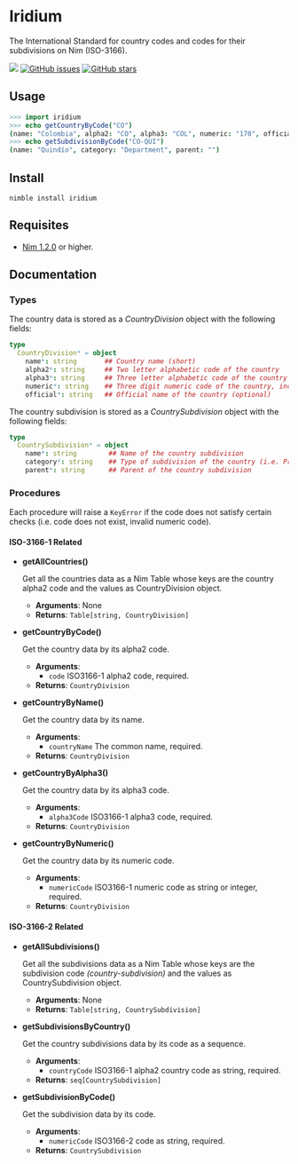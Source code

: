 # Iridium
The International Standard for country codes and codes for their subdivisions on Nim (ISO-3166).

[![](https://img.shields.io/badge/Nimble-0.3.1-yellow?style=flat-square&logo=nim)](https://nimble.directory/pkg/iridium)
[![GitHub issues](https://img.shields.io/github/issues/KingDarBoja/Iridium?style=flat-square)](https://github.com/KingDarBoja/Iridium/issues)
[![GitHub stars](https://img.shields.io/github/stars/KingDarBoja/Iridium?style=flat-square)](https://github.com/KingDarBoja/Iridium/stargazers)

## Usage

```nim
>>> import iridium
>>> echo getCountryByCode("CO")
(name: "Colombia", alpha2: "CO", alpha3: "COL", numeric: "170", official: "Republic of Colombia")
>>> echo getSubdivisionByCode("CO-QUI")
(name: "Quindío", category: "Department", parent: "")
```

## Install

```console
nimble install iridium
```

## Requisites

- [Nim 1.2.0](https://nim-lang.org/) or higher.

## Documentation

### **Types**

The country data is stored as a *CountryDivision* object with the following fields:
```Nim
type
  CountryDivision* = object
    name*: string       ## Country name (short)
    alpha2*: string     ## Two letter alphabetic code of the country
    alpha3*: string     ## Three letter alphabetic code of the country
    numeric*: string    ## Three digit numeric code of the country, including leading zeros
    official*: string   ## Official name of the country (optional)
```

The country subdivision is stored as a *CountrySubdivision* object with the following fields:

```nim
type
  CountrySubdivision* = object
    name*: string        ## Name of the country subdivision
    category*: string    ## Type of subdivision of the country (i.e. Province, Region, Emirate)
    parent*: string      ## Parent of the country subdivision
```

### **Procedures**

Each procedure will raise a `KeyError` if the code does not satisfy certain checks (i.e. code does not exist, invalid numeric code).

#### ISO-3166-1 Related

- **getAllCountries()**

  Get all the countries data as a Nim Table whose keys are the country alpha2 code and the values as CountryDivision object.

  - **Arguments**: None
  - **Returns**: `Table[string, CountryDivision]`

- **getCountryByCode()**

  Get the country data by its alpha2 code.

  - **Arguments**:
    - `code` ISO3166-1 alpha2 code, required.
  - **Returns**: `CountryDivision`

- **getCountryByName()**

  Get the country data by its name.

  - **Arguments**:
    - `countryName` The common name, required.
  - **Returns**: `CountryDivision`

- **getCountryByAlpha3()**

  Get the country data by its alpha3 code.

  - **Arguments**:
    - `alpha3Code` ISO3166-1 alpha3 code, required.
  - **Returns**: `CountryDivision`

- **getCountryByNumeric()**

  Get the country data by its numeric code.

  - **Arguments**:
    - `numericCode` ISO3166-1 numeric code as string or integer, required.
  - **Returns**: `CountryDivision`


#### ISO-3166-2 Related

- **getAllSubdivisions()**

  Get all the subdivisions data as a Nim Table whose keys are the subdivision code *(country-subdivision)* and the values as CountrySubdivision object.

  - **Arguments**: None
  - **Returns**: `Table[string, CountrySubdivision]`

- **getSubdivisionsByCountry()**

  Get the country subdivisions data by its code as a sequence.

  - **Arguments**:
    - `countryCode` ISO3166-1 alpha2 country code as string, required.
  - **Returns**: `seq[CountrySubdivision]`

- **getSubdivisionByCode()**

  Get the subdivision data by its code.

  - **Arguments**:
    - `numericCode` ISO3166-2 code as string, required.
  - **Returns**: `CountrySubdivision`

